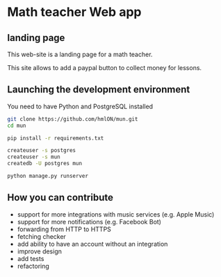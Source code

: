 # Math teacher Web app
## landing page
This web-site is a landing page for a math teacher.

This site allows to add a paypal button to collect money for lessons.

## Launching the development environment
You need to have Python and PostgreSQL installed
``` bash
git clone https://github.com/hmlON/mun.git
cd mun

pip install -r requirements.txt

createuser -s postgres
createuser -s mun
createdb -U postgres mun

python manage.py runserver
```

## How you can contribute
- support for more integrations with music services (e.g. Apple Music)
- support for more notifications (e.g. Facebook Bot)
- forwarding from HTTP to HTTPS
- fetching checker
- add ability to have an account without an integration
- improve design
- add tests
- refactoring
